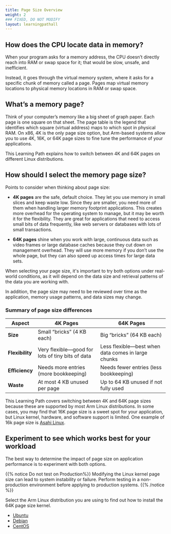 ```yaml
---
title: Page Size Overview
weight: 2
### FIXED, DO NOT MODIFY
layout: learningpathall
---
```


## How does the CPU locate data in memory?

When your program asks for a memory address, the CPU doesn’t directly reach into RAM or swap space for it; that would be slow, unsafe, and inefficient.
 
Instead, it goes through the virtual memory system, where it asks for a specific chunk of memory called a page. Pages map virtual memory locations to physical memory locations in RAM or swap space.

## What’s a memory page?

Think of your computer’s memory like a big sheet of graph paper. Each page is one square on that sheet. The page table is the legend that identifies which square (virtual address) maps to which spot in physical RAM. On x86, 4K is the only page size option, but Arm-based systems allow you to use 4K, 16K, or 64K page sizes to fine tune the performance of your applications. 

This Learning Path explains how to switch between 4K and 64K pages on different Linux distributions.

## How should I select the memory page size?

Points to consider when thinking about page size:

- **4K pages** are the safe, default choice. They let you use memory in small slices and keep waste low. Since they are smaller, you need more of them when handling larger memory footprint applications. This creates more overhead for the operating system to manage, but it may be worth it for the flexibility. They are great for applications that need to access small bits of data frequently, like web servers or databases with lots of small transactions.

- **64K pages** shine when you work with large, continuous data such as video frames or large database caches because they cut down on management overhead. They will use more memory if you don’t use the whole page, but they can also speed up access times for large data sets.

When selecting your page size, it's important to try both options under real-world conditions, as it will depend on the data size and retrieval patterns of the data you are working with.  

In addition, the page size may need to be reviewed over time as the application, memory usage patterns, and data sizes may change.  


### Summary of page size differences

| Aspect          | 4K Pages                             | 64K Pages                              |
|-----------------|--------------------------------------|----------------------------------------|
| **Size**        | Small “bricks” (4 KB each)           | Big “bricks” (64 KB each)              |
| **Flexibility** | Very flexible—good for lots of tiny bits of data | Less flexible—best when data comes in large chunks |
| **Efficiency**  | Needs more entries (more bookkeeping) | Needs fewer entries (less bookkeeping) |
| **Waste**       | At most 4 KB unused per page         | Up to 64 KB unused if not fully used   |

This Learning Path covers switching between 4K and 64K page sizes because these are supported by most Arm Linux distributions. In some cases, you may find that 16K page size is a sweet spot for your application, but Linux kernel, hardware, and software support is limited. One example of 16k page size is [Asahi Linux](https://asahilinux.org/).

## Experiment to see which works best for your workload

The best way to determine the impact of page size on application performance is to experiment with both options.

{{% notice Do not test on Production%}}
Modifying the Linux kernel page size can lead to system instability or failure. Perform testing in a non-production environment before applying to production systems.
{{% /notice %}}

Select the Arm Linux distribution you are using to find out how to install the 64K page size kernel.

- [Ubuntu](/learning-paths/servers-and-cloud-computing/arm_linux_page_size/ubuntu/)
- [Debian](/learning-paths/servers-and-cloud-computing/arm_linux_page_size/debian/)
- [CentOS](/learning-paths/servers-and-cloud-computing/arm_linux_page_size/centos/)
